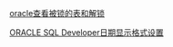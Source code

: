 [oracle查看被锁的表和解锁](https://www.cnblogs.com/cxdanger/p/10102656.html)

[ORACLE SQL Developer日期显示格式设置](https://blog.csdn.net/huangbaokang/article/details/80059300)
